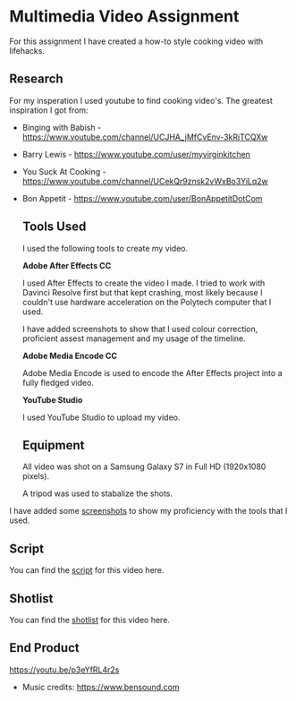 # Multimedia Video Assignment
For this assignment I have created a how-to style cooking video with lifehacks.

## Research
For my insperation I used youtube to find cooking video's.
The greatest inspiration I got from:
- Binging with Babish - https://www.youtube.com/channel/UCJHA_jMfCvEnv-3kRjTCQXw
- Barry Lewis - https://www.youtube.com/user/myvirginkitchen
- You Suck At Cooking - https://www.youtube.com/channel/UCekQr9znsk2vWxBo3YiLq2w
- Bon Appetit - https://www.youtube.com/user/BonAppetitDotCom
  
  
  ## Tools Used
  I used the following tools to create my video.
  
  **Adobe After Effects CC**
  
  I used After Effects to create the video I made. I tried to work with Davinci Resolve first but that kept crashing, most likely because I couldn't use hardware acceleration on the Polytech computer that I used.
  
  I have added screenshots to show that I used colour correction, proficient assest management and my usage of the timeline.
  
  
  **Adobe Media Encode CC**
  
  Adobe Media Encode is used to encode the After Effects project into a fully fledged video.

  **YouTube Studio**
  
  I used YouTube Studio to upload my video.

  ## Equipment
  All video was shot on a Samsung Galaxy S7 in Full HD (1920x1080 pixels).
  
  A tripod was used to stabalize the shots.

I have added some [screenshots](/Screenshots) to show my proficiency with the tools that I used.
  
## Script
You can find the [script](Script.md) for this video here.

## Shotlist
You can find the [shotlist](ShotList.md) for this video here.

## End Product
  https://youtu.be/p3eYfRL4r2s

- Music credits: https://www.bensound.com
